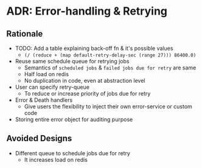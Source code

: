 ADR: Error-handling & Retrying
=============

Rationale
---------
- TODO: Add a table explaining back-off fn & it's possible values
  - `(/ (reduce + (map default-retry-delay-sec (range 27))) 86400.0)`
- Reuse same schedule queue for retrying jobs
    - Semantics of `scheduled jobs` & `failed jobs due for retry` are same
    - Half load on redis
    - No duplication in code, even at abstraction level
- User can specify retry-queue
  - To reduce or increase priority of jobs due for retry
- Error & Death handlers
    - Give users the flexibility to inject their own error-service or custom code
- Storing entire error object for auditing purpose

Avoided Designs
---------

- Different queue to schedule jobs due for retry
    - It increases load on redis
